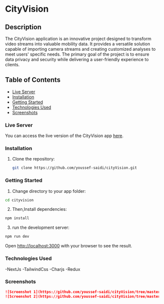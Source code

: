 # CityVision

## Description

The CityVision application is an innovative project designed to transform video streams into valuable mobility data. It provides a versatile solution capable of importing camera streams and creating customized analyses to meet users' specific needs. The primary goal of the project is to ensure data privacy and security while delivering a user-friendly experience to clients.

## Table of Contents

- [Live Server](#live-server)
- [Installation](#installation)
- [Getting Started](#getting-started)
- [Technologies Used](#technologies-used)
- [Screenshots](#screenshots)


### Live Server

You can access the live version of the CityVision app [here](https://city-vision.vercel.app).


### Installation


1. Clone the repository:

   ```bash
   git clone https://github.com/youssef-saidi/cityVision.git
   ```

### Getting Started

1. Change directory to your app folder:
```bash
cd cityvision
```
2. Then,Install dependencies:
```bash
npm install
```
3. run the development server:

```bash
npm run dev
```
Open [http://localhost:3000](http://localhost:3000) with your browser to see the result.

### Technologies Used

-NextJs
-TailwindCss
-Charjs
-Redux


### Screenshots
```markdown
![Screenshot 1](https://github.com/youssef-saidi/cityVision/tree/master/public/img.png?raw=true)
![Screenshot 2](https://github.com/youssef-saidi/cityVision/tree/master/public/next.svg?raw=true)
```

